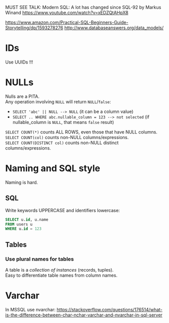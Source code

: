

MUST SEE TALK:
Modern SQL: A lot has changed since SQL-92 by Markus Winand
https://www.youtube.com/watch?v=xEDZQtAHpX8


https://www.amazon.com/Practical-SQL-Beginners-Guide-Storytelling/dp/1593278276
http://www.databaseanswers.org/data_models/

# IDs
Use UUIDs !!!

# NULLs

Nulls are a PITA.  
Any operation involving `NULL` will return `NULL`/`false`:
- `SELECT 'abc' || NULL --> NULL` (it can be a column value)
- `SELECT .. WHERE abc.nullable_column = 123 --> not selected` (if nullable_column is `NULL`, that means `false` result)

`SELECT COUNT(*)` counts ALL ROWS, even those that have NULL columns.  
`SELECT COUNT(col)` counts non-NULL columns/expressions.  
`SELECT COUNT(DISTINCT col)` counts non-NULL distinct columns/expressions.  

# Naming and SQL style
Naming is hard.

## SQL
Write keywords UPPERCASE and identifiers lowercase:
```sql
SELECT u.id, u.name
FROM users u
WHERE u.id = 123
```


## Tables

### Use plural names for tables
A table is a *collection of instances* (records, tuples).  
Easy to differentiate table names from column names.




# Varchar

In MSSQL use nvarchar:
https://stackoverflow.com/questions/176514/what-is-the-difference-between-char-nchar-varchar-and-nvarchar-in-sql-server




